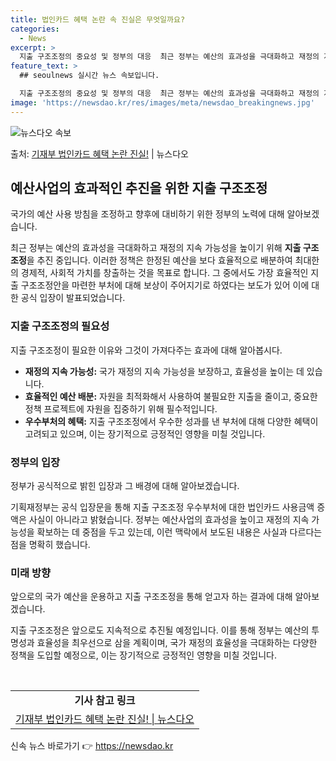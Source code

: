 ```yaml
---
title: 법인카드 혜택 논란 속 진실은 무엇일까요?
categories:
  - News
excerpt: >
  지출 구조조정의 중요성 및 정부의 대응  최근 정부는 예산의 효과성을 극대화하고 재정의 지속 가능성을 높이기…
feature_text: >
  ## seoulnews 실시간 뉴스 속보입니다.

  지출 구조조정의 중요성 및 정부의 대응  최근 정부는 예산의 효과성을 극대화하고 재정의 지속 가능성을 높이기…
image: 'https://newsdao.kr/res/images/meta/newsdao_breakingnews.jpg'
---
```


![뉴스다오 속보](https://newsdao.kr/res/images/meta/newsdao_breakingnews.jpg)

<p>출처: <a href="https://newsdao.kr/4084" rel="dofollow">기재부 법인카드 혜택 논란 진실!</a> | 뉴스다오</p>

<h2 data-ke-size="size26">예산사업의 효과적인 추진을 위한 지출 구조조정</h2>
국가의 예산 사용 방침을 조정하고 향후에 대비하기 위한 정부의 노력에 대해 알아보겠습니다.

<p data-ke-size="size16">최근 정부는 예산의 효과성을 극대화하고 재정의 지속 가능성을 높이기 위해 <b>지출 구조조정</b>을 추진 중입니다. 이러한 정책은 한정된 예산을 보다 효율적으로 배분하여 최대한의 경제적, 사회적 가치를 창출하는 것을 목표로 합니다. 그 중에서도 가장 효율적인 지출 구조조정안을 마련한 부처에 대해 보상이 주어지기로 하였다는 보도가 있어 이에 대한 공식 입장이 발표되었습니다.</p>

<h3 data-ke-size="size24">지출 구조조정의 필요성</h3>
지출 구조조정이 필요한 이유와 그것이 가져다주는 효과에 대해 알아봅시다.

<ul>
  <li><b>재정의 지속 가능성:</b> 국가 재정의 지속 가능성을 보장하고, 효율성을 높이는 데 있습니다.</li>
  <li><b>효율적인 예산 배분:</b> 자원을 최적화해서 사용하여 불필요한 지출을 줄이고, 중요한 정책 프로젝트에 자원을 집중하기 위해 필수적입니다.</li>
  <li><b>우수부처의 혜택:</b> 지출 구조조정에서 우수한 성과를 낸 부처에 대해 다양한 혜택이 고려되고 있으며, 이는 장기적으로 긍정적인 영향을 미칠 것입니다.</li>
</ul>

<h3 data-ke-size="size24">정부의 입장</h3>
정부가 공식적으로 밝힌 입장과 그 배경에 대해 알아보겠습니다.

<p data-ke-size="size16">기획재정부는 공식 입장문을 통해 지출 구조조정 우수부처에 대한 법인카드 사용금액 증액은 사실이 아니라고 밝혔습니다. 정부는 예산사업의 효과성을 높이고 재정의 지속 가능성을 확보하는 데 중점을 두고 있는데, 이런 맥락에서 보도된 내용은 사실과 다르다는 점을 명확히 했습니다.</p>

<h3 data-ke-size="size24">미래 방향</h3>
앞으로의 국가 예산을 운용하고 지출 구조조정을 통해 얻고자 하는 결과에 대해 알아보겠습니다.

<p data-ke-size="size16">지출 구조조정은 앞으로도 지속적으로 추진될 예정입니다. 이를 통해 정부는 예산의 투명성과 효율성을 최우선으로 삼을 계획이며, 국가 재정의 효율성을 극대화하는 다양한 정책을 도입할 예정으로, 이는 장기적으로 긍정적인 영향을 미칠 것입니다.</p>

<p data-ke-size="size16">&nbsp;</p>

<table>
  <tr>
    <td style="text-align: center; height: 17px;"><b>기사 참고 링크</b></td>
  </tr>
  <tr>
    <td style="text-align: center; height: 17px;"><a href="https://newsdao.kr/4084">기재부 법인카드 혜택 논란 진실! | 뉴스다오</a></td>
  </tr>
</table>
 

신속 뉴스 바로가기 👉 <a href="https://newsdao.kr" rel="dofollow">https://newsdao.kr</a>


